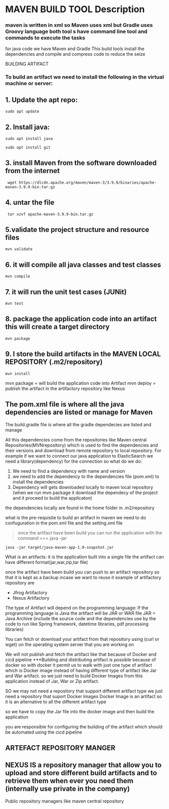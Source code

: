 # MAVEN BUILD TOOL Description
### maven is written in xml so Maven uses xml but Gradle uses Groovy language both tool s have command line tool and commands to execute the tasks

for java code we have Maven and Gradle
This build tools install the dependencies and 
compile and compress code to reduce the seize

BUILDING ARTIFACT
### To build an artifact we need to install the following in the virtual machine or server:

## 1. Update the apt repo: 
```
sudo apt update
```
## 2. Install java: 
```
sudo apt install java
```

```
sudo apt install git
```
## 3. install Maven from the software downloaded from the internet
```
 wget https://dlcdn.apache.org/maven/maven-3/3.9.9/binaries/apache-maven-3.9.9-bin.tar.gz
```
## 4. untar the file

```
 tar xzvf apache-maven-3.9.9-bin.tar.gz
```
## 5.validate the project structure and resource files

```
mvn validate
```
## 6. it will compile all java classes and test classes
```
mvn compile
```

## 7. it will run the unit test cases (JUNit)

```
mvn test
```

## 8. package the application code into an artifact this will create a target directory 

```
mvn package
```

## 9. l store the build artifacts in the MAVEN LOCAL REPOSITORY (.m2/repository)

```
mvn install
```


 mvn package = will build the application code into Artifact
 mvn deploy  = publish the artifact in the artifactory repository like Nexus

 ## The pom.xml file is where all the java dependencies are listed or manage for Maven

 The build.gradle file is where all the gradle dependecies are listed and manage

 All this dependencies come from the repositories like Maven central Repositories(MVNrepository) which is used to find the dependencies and their versions and download from remote repository to local repository.
For example if we want to connect our java application to ElasticSearch we need a library(dependency) for the connection so what do we do:
1. We need to find a dependency with name and version
2. we need to add the dependency to the dependencies file (pom.xml) to install the dependencies
3. Dependency will gets downloaded locally to maven local repository (when we run mvn package it download the dependecy of the project and it proceed to build the applicaton) 

the dependencies locally are found in the home folder in .m2/repository

what is the pre-requisite to build an artifact in maven we need to do confuguration in the pom.xml file and the setting.xml file

> once the artifact have been build you can run the application with the command === java -jar <Name of jar file>

```
java -jar target/java-maven-app-1.0-snapshot.jar
```

What is an artifacts: it is the application built into a single file the artifact can have different format(jar,war,zip,tar file)



once the artifact have been build you can push to an artifact repository so that it is kept as a backup incase we want to reuse it example of artifactory repository are
- Jfrog Artifactory
- Nexus Artifactory

The type of Artifact will depend on the programming language:
If the programming language is Java the artifact will be JAR or WAR file
JAR = Java Archive (include the source code and the dependencies use by the code to run like Spring framework, datetime libraries, pdf processing libraries) 

You can fetch or download your artifact from that repository using (curl or wget) on the operating system server that you are working on

We will not publish and fetch the artifact like that because of Docker and cicd pipeline
***Building and distributing artifact is possible because of docker so with docker it permit us to walk with just one type of artifact which is Docker image instead of having different type of artifact like Jar and War artifact. so we just need to build Docker Images from this application instead of Jar, War or Zip artifact.

SO we may not need a repository that support different artifact type we just need a repository that suport Docker Images
Docker Image is an artifact so it is an alternative to all the different artifact type 

so we have to copy the Jar file into the docker image and then build the application

you are responsible for configuring the building of the artifact which should be automated using the cicd pipeline

## ARTEFACT REPOSITORY MANGER
## NEXUS IS a repository manager that allow you to upload and store different build artifacts and to retrieve them when ever you need them (internally use private in the company)
Public repository managers like maven central repository
